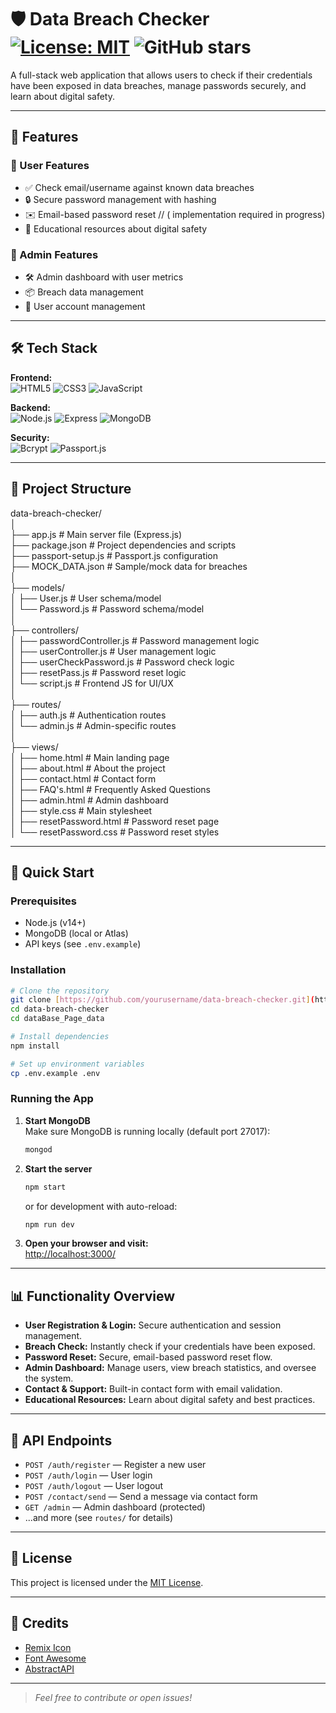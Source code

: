 # 🛡️ Data Breach Checker [![License: MIT](https://img.shields.io/badge/License-MIT-yellow.svg)](https://opensource.org/licenses/MIT) ![GitHub stars](https://img.shields.io/github/stars/yourusername/data-breach-checker?style=social)

A full-stack web application that allows users to check if their credentials have been exposed in data breaches, manage passwords securely, and learn about digital safety.

---

## 🌟 Features

### 👤 User Features
- ✅ Check email/username against known data breaches
- 🔒 Secure password management with hashing
- ✉️ Email-based password reset // ( implementation required in progress) 
- 📝 Educational resources about digital safety

### 👑 Admin Features
- 🛠️ Admin dashboard with user metrics
- 📦 Breach data management
- 👥 User account management

---

## 🛠️ Tech Stack

**Frontend:**  
![HTML5](https://img.shields.io/badge/-HTML5-E34F26?logo=html5&logoColor=white)
![CSS3](https://img.shields.io/badge/-CSS3-1572B6?logo=css3&logoColor=white)
![JavaScript](https://img.shields.io/badge/-JavaScript-F7DF1E?logo=javascript&logoColor=black)

**Backend:**  
![Node.js](https://img.shields.io/badge/-Node.js-339933?logo=node.js&logoColor=white)
![Express](https://img.shields.io/badge/-Express-000000?logo=express&logoColor=white)
![MongoDB](https://img.shields.io/badge/-MongoDB-47A248?logo=mongodb&logoColor=white)

**Security:**  
![Bcrypt](https://img.shields.io/badge/-Bcrypt-402D30?logo=bcrypt&logoColor=white)
![Passport.js](https://img.shields.io/badge/-Passport.js-34E27A?logo=passport.js&logoColor=white)

---

## 📁 Project Structure

data-breach-checker/
<br>
│
<br>
├── app.js # Main server file (Express.js)<br>
├── package.json # Project dependencies and scripts<br>
├── passport-setup.js # Passport.js configuration<br>
├── MOCK_DATA.json # Sample/mock data for breaches<br>
│<br>
├── models/<br>
│ ├── User.js # User schema/model<br>
│ └── Password.js # Password schema/model<br>
│<br>
├── controllers/<br>
│ ├── passwordController.js # Password management logic<br>
│ ├── userController.js # User management logic<br>
│ ├── userCheckPassword.js # Password check logic<br>
│ ├── resetPass.js # Password reset logic<br>
│ └── script.js # Frontend JS for UI/UX<br>
│<br>
├── routes/<br>
│ ├── auth.js # Authentication routes<br>
│ └── admin.js # Admin-specific routes<br>
│<br>
├── views/<br>
│ ├── home.html # Main landing page<br>
│ ├── about.html # About the project<br>
│ ├── contact.html # Contact form<br>
│ ├── FAQ's.html # Frequently Asked Questions<br>
│ ├── admin.html # Admin dashboard<br>
│ ├── style.css # Main stylesheet<br>
│ ├── resetPassword.html # Password reset page<br>
│ └── resetPassword.css # Password reset styles<br>



---

## 🚀 Quick Start

### Prerequisites
- Node.js (v14+)
- MongoDB (local or Atlas)
- API keys (see `.env.example`)

### Installation
```bash
# Clone the repository
git clone [https://github.com/yourusername/data-breach-checker.git](https://github.com/0x03a/Data-Breach-Checker.git)
cd data-breach-checker
cd dataBase_Page_data

# Install dependencies
npm install

# Set up environment variables
cp .env.example .env
```

### Running the App

1. **Start MongoDB**  
   Make sure MongoDB is running locally (default port 27017):
   ```bash
   mongod
   ```

2. **Start the server**
   ```bash
   npm start
   ```
   or for development with auto-reload:
   ```bash
   npm run dev
   ```

3. **Open your browser and visit:**  
   [http://localhost:3000/](http://localhost:3000/)

---

## 📊 Functionality Overview

- **User Registration & Login:** Secure authentication and session management.
- **Breach Check:** Instantly check if your credentials have been exposed.
- **Password Reset:** Secure, email-based password reset flow.
- **Admin Dashboard:** Manage users, view breach statistics, and oversee the system.
- **Contact & Support:** Built-in contact form with email validation.
- **Educational Resources:** Learn about digital safety and best practices.

---

## 🧩 API Endpoints

- `POST /auth/register` — Register a new user
- `POST /auth/login` — User login
- `POST /auth/logout` — User logout
- `POST /contact/send` — Send a message via contact form
- `GET /admin` — Admin dashboard (protected)
- ...and more (see `routes/` for details)

---

## 📝 License

This project is licensed under the [MIT License](https://opensource.org/licenses/MIT).

---

## 🙏 Credits

- [Remix Icon](https://remixicon.com/)
- [Font Awesome](https://fontawesome.com/)
- [AbstractAPI](https://www.abstractapi.com/)

---

> _Feel free to contribute or open issues!_



